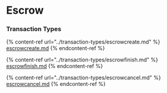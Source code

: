 # Escrow

### Transaction Types



{% content-ref url="../transaction-types/escrowcreate.md" %}
[escrowcreate.md](../transaction-types/escrowcreate.md)
{% endcontent-ref %}

{% content-ref url="../transaction-types/escrowfinish.md" %}
[escrowfinish.md](../transaction-types/escrowfinish.md)
{% endcontent-ref %}

{% content-ref url="../transaction-types/escrowcancel.md" %}
[escrowcancel.md](../transaction-types/escrowcancel.md)
{% endcontent-ref %}
